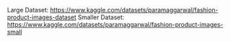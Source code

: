Large Dataset: https://www.kaggle.com/datasets/paramaggarwal/fashion-product-images-dataset
Smaller Dataset: https://www.kaggle.com/datasets/paramaggarwal/fashion-product-images-small 
